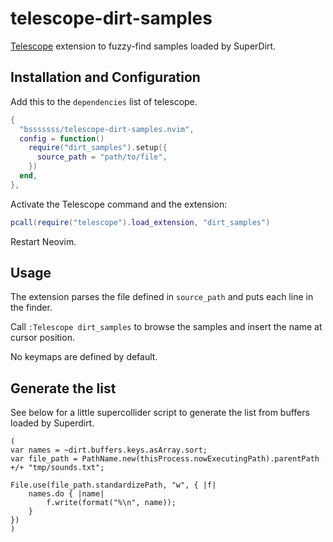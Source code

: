 # telescope-dirt-samples

[Telescope](https://github.com/nvim-telescope/telescope.nvim) extension to fuzzy-find samples loaded by SuperDirt.

## Installation and Configuration

Add this to the `dependencies` list of telescope.

```lua
{
  "bsssssss/telescope-dirt-samples.nvim",
  config = function()
    require("dirt_samples").setup({
      source_path = "path/to/file",
    })
  end,
},
```

Activate the Telescope command and the extension:

```lua
pcall(require("telescope").load_extension, "dirt_samples")
```

Restart Neovim.

## Usage

The extension parses the file defined in `source_path` and puts each line in the
finder.

Call `:Telescope dirt_samples` to browse the samples and insert the name at cursor position.

No keymaps are defined by default.

## Generate the list

See below for a little supercollider script to generate the list from buffers
loaded by Superdirt.

```supercollider
(
var names = ~dirt.buffers.keys.asArray.sort;
var file_path = PathName.new(thisProcess.nowExecutingPath).parentPath +/+ "tmp/sounds.txt";

File.use(file_path.standardizePath, "w", { |f|
	names.do { |name|
		f.write(format("%\n", name));
	}
})
)
```
